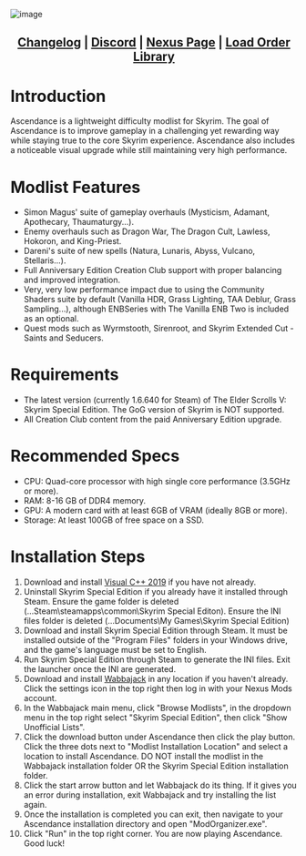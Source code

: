 ![image](https://user-images.githubusercontent.com/19737384/234403208-495d22f5-92e0-4b56-a60e-4ced017dfa5e.png)

<div align="center">

## [Changelog](https://github.com/Ender108/Ascendance/blob/main/CHANGELOG.md) | [Discord](https://discord.gg/WF66mMu) | [Nexus Page](https://www.nexusmods.com/skyrimspecialedition/mods/89515) | [Load Order Library](https://loadorderlibrary.com/lists/ascendance)
  
  </div>

# Introduction
Ascendance is a lightweight difficulty modlist for Skyrim. The goal of Ascendance is to improve gameplay in a challenging yet rewarding way while staying true to the core Skyrim experience. Ascendance also includes a noticeable visual upgrade while still maintaining very high performance.

# Modlist Features
- Simon Magus' suite of gameplay overhauls (Mysticism, Adamant, Apothecary, Thaumaturgy...).
- Enemy overhauls such as Dragon War, The Dragon Cult, Lawless, Hokoron, and King-Priest.
- Dareni's suite of new spells (Natura, Lunaris, Abyss, Vulcano, Stellaris...).
- Full Anniversary Edition Creation Club support with proper balancing and improved integration.
- Very, very low performance impact due to using the Community Shaders suite by default (Vanilla HDR, Grass Lighting, TAA Deblur, Grass Sampling...), although ENBSeries with The Vanilla ENB Two is included as an optional.
- Quest mods such as Wyrmstooth, Sirenroot, and Skyrim Extended Cut - Saints and Seducers.

# Requirements
- The latest version (currently 1.6.640 for Steam) of The Elder Scrolls V: Skyrim Special Edition. The GoG version of Skyrim is NOT supported.
- All Creation Club content from the paid Anniversary Edition upgrade.

# Recommended Specs
- CPU: Quad-core processor with high single core performance (3.5GHz or more).
- RAM: 8-16 GB of DDR4 memory.
- GPU: A modern card with at least 6GB of VRAM (ideally 8GB or more).
- Storage: At least 100GB of free space on a SSD.

# Installation Steps

1. Download and install [Visual C++ 2019](https://aka.ms/vs/16/release/vc_redist.x64.exe) if you have not already.
2. Uninstall Skyrim Special Edition if you already have it installed through Steam. Ensure the game folder is deleted (...Steam\steamapps\common\Skyrim Special Editon). Ensure the INI files folder is deleted (...Documents\My Games\Skyrim Special Edition)
3. Download and install Skyrim Special Edition through Steam. It must be installed outside of the "Program Files" folders in your Windows drive, and the game's language must be set to English.
4. Run Skyrim Special Edition through Steam to generate the INI files. Exit the launcher once the INI are generated.
5. Download and install [Wabbajack](https://www.wabbajack.org/) in any location if you haven't already. Click the settings icon in the top right then log in with your Nexus Mods account.
6. In the Wabbajack main menu, click "Browse Modlists", in the dropdown menu in the top right select "Skyrim Special Edition", then click "Show
Unofficial Lists".
7. Click the download button under Ascendance then click the play button. Click the three dots next to "Modlist Installation Location" and select a location to install Ascendance. DO NOT install the modlist in the Wabbajack installation folder OR the Skyrim Special Edition installation folder.
8. Click the start arrow button and let Wabbajack do its thing. If it gives you an error during installation, exit Wabbajack and try installing the list again.
9. Once the installation is completed you can exit, then navigate to your Ascendance installation directory and open "ModOrganizer.exe".
10. Click "Run" in the top right corner. You are now playing Ascendance. Good luck!

